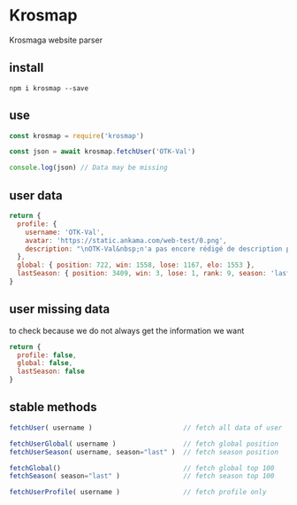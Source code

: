 # Krosmap

Krosmaga website parser

## install

```
npm i krosmap --save
```

## use

```js
const krosmap = require('krosmap')

const json = await krosmap.fetchUser('OTK-Val')

console.log(json) // Data may be missing
```

## user data

```js
return {
  profile: {
    username: 'OTK-Val',
    avatar: 'https://static.ankama.com/web-test/0.png',
    description: "\nOTK-Val&nbsp;n'a pas encore rédigé de description personnalisée"
  },
  global: { position: 722, win: 1558, lose: 1167, elo: 1553 },
  lastSeason: { position: 3409, win: 3, lose: 1, rank: 9, season: 'last' }
}
```

## user missing data

to check because we do not always get the information we want

```js
return {
  profile: false,
  global: false,
  lastSeason: false
}
```

## stable methods

```js
fetchUser( username )                       // fetch all data of user

fetchUserGlobal( username )                 // fetch global position
fetchUserSeason( username, season="last" )  // fetch season position

fetchGlobal()                               // fetch global top 100
fetchSeason( season="last" )                // fetch season top 100

fetchUserProfile( username )                // fetch profile only
```